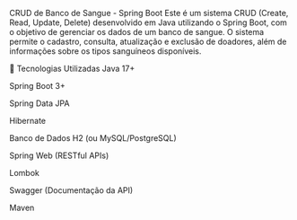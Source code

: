 CRUD de Banco de Sangue - Spring Boot
Este é um sistema CRUD (Create, Read, Update, Delete) desenvolvido em Java utilizando o Spring Boot, com o objetivo de gerenciar os dados de um banco de sangue. O sistema permite o cadastro, consulta, atualização e exclusão de doadores, além de informações sobre os tipos sanguíneos disponíveis.

🚀 Tecnologias Utilizadas
Java 17+

Spring Boot 3+

Spring Data JPA

Hibernate

Banco de Dados H2 (ou MySQL/PostgreSQL)

Spring Web (RESTful APIs)

Lombok

Swagger (Documentação da API)

Maven

